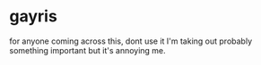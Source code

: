 # gayris

for anyone coming across this, dont use it I'm taking out probably something important but it's annoying me.
